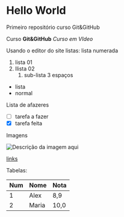 # Hello World
 Primeiro repositório curso Git&GitHub
 
 Curso **Git&GitHub** *Curso em VIdeo*

Usando o editor do site
listas:
lista numerada
1. lista 01
1. llista 02
   1. sub-lista 3 espaços
* lista
* normal

Lista de afazeres
- [ ] tarefa a fazer
- [x] tarefa feita

Imagens

![Descrição da imagem aqui](https://user-images.githubusercontent.com/107014042/173454066-6a9eb16b-6467-4b3e-a6a4-4946308c5009.jpg)

[links](https://github.com/alexnunesc)

Tabelas:

Num | Nome | Nota
---|---|---
1 | Alex | 8,9
2 | Maria | 10,0
